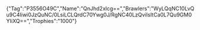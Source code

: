 {"Tag":"P3556O49C","Name":"QnJhd2xlcg==","Brawlers":"WyLQqNC10LvQu9C4Iiwi0JzQuNC/0LsiLCLQrdC70Ywg0J/RgNC40LzQviIsItCa0L7Qu9GM0YIiXQ==","Trophies":"1000"}